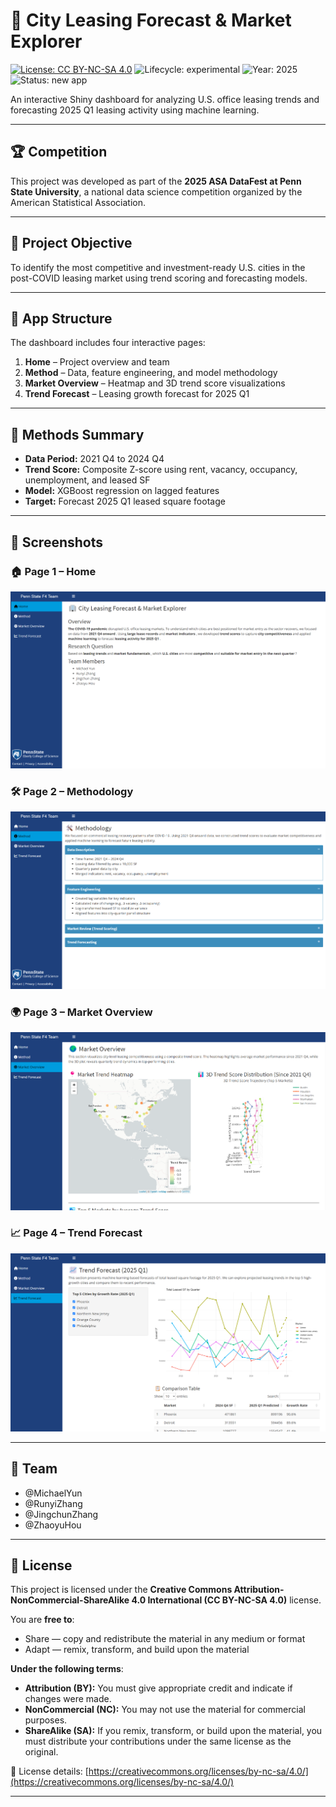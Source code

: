 # 🏢 City Leasing Forecast & Market Explorer

[![License: CC BY-NC-SA 4.0](https://img.shields.io/badge/License-CC%20BY--NC--SA%204.0-lightgrey.svg)](https://creativecommons.org/licenses/by-nc-sa/4.0/)
![Lifecycle: experimental](https://img.shields.io/badge/lifecycle-experimental-orange)
![Year: 2025](https://img.shields.io/badge/year-2025-lightgrey)
![Status: new app](https://img.shields.io/badge/lifecycle-newapp-brightgreen)

An interactive Shiny dashboard for analyzing U.S. office leasing trends and forecasting 2025 Q1 leasing activity using machine learning.

---

## 🏆 Competition

This project was developed as part of the **2025 ASA DataFest at Penn State University**, a national data science competition organized by the American Statistical Association.

---

## 📌 Project Objective

To identify the most competitive and investment-ready U.S. cities in the post-COVID leasing market using trend scoring and forecasting models.

---

## 📁 App Structure

The dashboard includes four interactive pages:

1. **Home** – Project overview and team  
2. **Method** – Data, feature engineering, and model methodology  
3. **Market Overview** – Heatmap and 3D trend score visualizations  
4. **Trend Forecast** – Leasing growth forecast for 2025 Q1

---

## 🧠 Methods Summary

- **Data Period:** 2021 Q4 to 2024 Q4  
- **Trend Score:** Composite Z-score using rent, vacancy, occupancy, unemployment, and leased SF  
- **Model:** XGBoost regression on lagged features  
- **Target:** Forecast 2025 Q1 leased square footage

---

## 📸 Screenshots

### 🏠 Page 1 – Home
![Page 1](page1.png)

### 🛠️ Page 2 – Methodology
![Page 2](page2.png)

### 🌍 Page 3 – Market Overview
![Page 3](page3.png)

### 📈 Page 4 – Trend Forecast
![Page 4](page4.png)

---

## 👥 Team

- @MichaelYun  
- @RunyiZhang  
- @JingchunZhang  
- @ZhaoyuHou

---

## 📄 License

This project is licensed under the **Creative Commons Attribution-NonCommercial-ShareAlike 4.0 International (CC BY-NC-SA 4.0)** license.

You are **free to**:
- Share — copy and redistribute the material in any medium or format  
- Adapt — remix, transform, and build upon the material  

**Under the following terms**:
- **Attribution (BY):** You must give appropriate credit and indicate if changes were made.  
- **NonCommercial (NC):** You may not use the material for commercial purposes.  
- **ShareAlike (SA):** If you remix, transform, or build upon the material, you must distribute your contributions under the same license as the original.

🔗 License details: [https://creativecommons.org/licenses/by-nc-sa/4.0/](https://creativecommons.org/licenses/by-nc-sa/4.0/)

---


